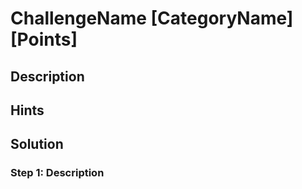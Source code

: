 # ChallengeName [CategoryName] [Points] #

## Description ##


## Hints ##

## Solution ##

### Step 1: Description ###
